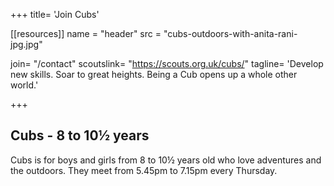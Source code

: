 +++
title= 'Join Cubs'

[[resources]]
  name = "header"
  src = "cubs-outdoors-with-anita-rani-jpg.jpg"
 
join= "/contact"
scoutslink= "https://scouts.org.uk/cubs/"
tagline= 'Develop new skills. Soar to great heights. Being a Cub opens up a whole other world.'

+++

## Cubs - 8 to 10½ years
Cubs is for boys and girls from 8 to 10½ years old who love adventures and the outdoors. They meet from 5.45pm to 7.15pm every Thursday.
